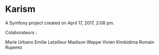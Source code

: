 Karism
======

A Symfony project created on April 17, 2017, 2:08 pm.

Colaborateurs :

Marie Urbano
Emilie Letailleur
Madison Weppe
Vivien Kimbidima
Romain Ruperez

